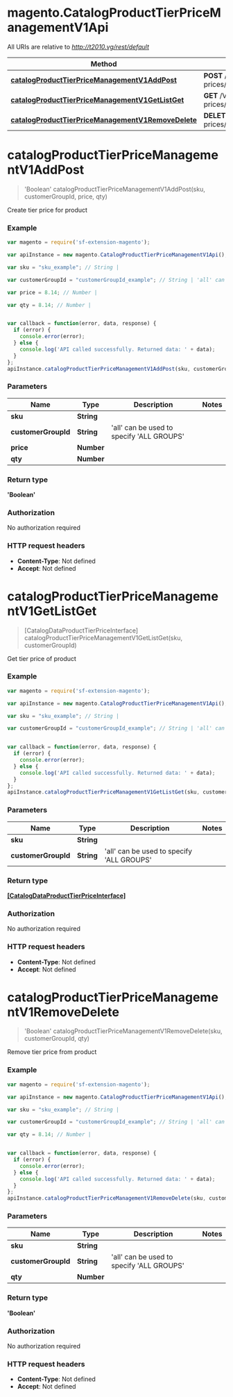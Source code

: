 # magento.CatalogProductTierPriceManagementV1Api

All URIs are relative to *http://t2010.vg/rest/default*

Method | HTTP request | Description
------------- | ------------- | -------------
[**catalogProductTierPriceManagementV1AddPost**](CatalogProductTierPriceManagementV1Api.md#catalogProductTierPriceManagementV1AddPost) | **POST** /V1/products/{sku}/group-prices/{customerGroupId}/tiers/{qty}/price/{price} | 
[**catalogProductTierPriceManagementV1GetListGet**](CatalogProductTierPriceManagementV1Api.md#catalogProductTierPriceManagementV1GetListGet) | **GET** /V1/products/{sku}/group-prices/{customerGroupId}/tiers | 
[**catalogProductTierPriceManagementV1RemoveDelete**](CatalogProductTierPriceManagementV1Api.md#catalogProductTierPriceManagementV1RemoveDelete) | **DELETE** /V1/products/{sku}/group-prices/{customerGroupId}/tiers/{qty} | 


<a name="catalogProductTierPriceManagementV1AddPost"></a>
# **catalogProductTierPriceManagementV1AddPost**
> &#39;Boolean&#39; catalogProductTierPriceManagementV1AddPost(sku, customerGroupId, price, qty)



Create tier price for product

### Example
```javascript
var magento = require('sf-extension-magento');

var apiInstance = new magento.CatalogProductTierPriceManagementV1Api();

var sku = "sku_example"; // String | 

var customerGroupId = "customerGroupId_example"; // String | 'all' can be used to specify 'ALL GROUPS'

var price = 8.14; // Number | 

var qty = 8.14; // Number | 


var callback = function(error, data, response) {
  if (error) {
    console.error(error);
  } else {
    console.log('API called successfully. Returned data: ' + data);
  }
};
apiInstance.catalogProductTierPriceManagementV1AddPost(sku, customerGroupId, price, qty, callback);
```

### Parameters

Name | Type | Description  | Notes
------------- | ------------- | ------------- | -------------
 **sku** | **String**|  | 
 **customerGroupId** | **String**| &#39;all&#39; can be used to specify &#39;ALL GROUPS&#39; | 
 **price** | **Number**|  | 
 **qty** | **Number**|  | 

### Return type

**&#39;Boolean&#39;**

### Authorization

No authorization required

### HTTP request headers

 - **Content-Type**: Not defined
 - **Accept**: Not defined

<a name="catalogProductTierPriceManagementV1GetListGet"></a>
# **catalogProductTierPriceManagementV1GetListGet**
> [CatalogDataProductTierPriceInterface] catalogProductTierPriceManagementV1GetListGet(sku, customerGroupId)



Get tier price of product

### Example
```javascript
var magento = require('sf-extension-magento');

var apiInstance = new magento.CatalogProductTierPriceManagementV1Api();

var sku = "sku_example"; // String | 

var customerGroupId = "customerGroupId_example"; // String | 'all' can be used to specify 'ALL GROUPS'


var callback = function(error, data, response) {
  if (error) {
    console.error(error);
  } else {
    console.log('API called successfully. Returned data: ' + data);
  }
};
apiInstance.catalogProductTierPriceManagementV1GetListGet(sku, customerGroupId, callback);
```

### Parameters

Name | Type | Description  | Notes
------------- | ------------- | ------------- | -------------
 **sku** | **String**|  | 
 **customerGroupId** | **String**| &#39;all&#39; can be used to specify &#39;ALL GROUPS&#39; | 

### Return type

[**[CatalogDataProductTierPriceInterface]**](CatalogDataProductTierPriceInterface.md)

### Authorization

No authorization required

### HTTP request headers

 - **Content-Type**: Not defined
 - **Accept**: Not defined

<a name="catalogProductTierPriceManagementV1RemoveDelete"></a>
# **catalogProductTierPriceManagementV1RemoveDelete**
> &#39;Boolean&#39; catalogProductTierPriceManagementV1RemoveDelete(sku, customerGroupId, qty)



Remove tier price from product

### Example
```javascript
var magento = require('sf-extension-magento');

var apiInstance = new magento.CatalogProductTierPriceManagementV1Api();

var sku = "sku_example"; // String | 

var customerGroupId = "customerGroupId_example"; // String | 'all' can be used to specify 'ALL GROUPS'

var qty = 8.14; // Number | 


var callback = function(error, data, response) {
  if (error) {
    console.error(error);
  } else {
    console.log('API called successfully. Returned data: ' + data);
  }
};
apiInstance.catalogProductTierPriceManagementV1RemoveDelete(sku, customerGroupId, qty, callback);
```

### Parameters

Name | Type | Description  | Notes
------------- | ------------- | ------------- | -------------
 **sku** | **String**|  | 
 **customerGroupId** | **String**| &#39;all&#39; can be used to specify &#39;ALL GROUPS&#39; | 
 **qty** | **Number**|  | 

### Return type

**&#39;Boolean&#39;**

### Authorization

No authorization required

### HTTP request headers

 - **Content-Type**: Not defined
 - **Accept**: Not defined

